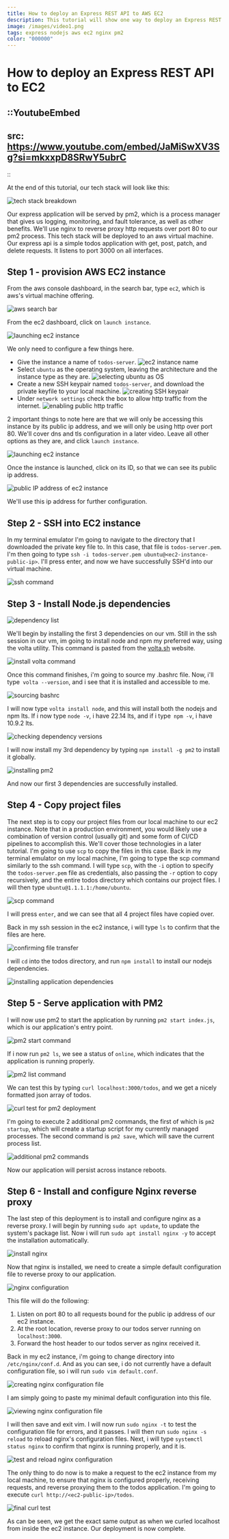 ```yaml
---
title: How to deploy an Express REST API to AWS EC2
description: This tutorial will show one way to deploy an Express REST API to an EC2 instance using Nginx as a reverse proxy.
image: /images/video1.png
tags: express nodejs aws ec2 nginx pm2
color: "000000"
---
```


# How to deploy an Express REST API to EC2

::YoutubeEmbed
---
src: https://www.youtube.com/embed/JaMiSwXV3Sg?si=mkxxpD8SRwY5ubrC
---
::

At the end of this tutorial, our tech stack will look like this:

![tech stack breakdown](/images/express-pm2-nginx-ec2/tech-stack.png)

Our express application will be served by pm2, which is a process manager that gives us logging, monitoring, and fault tolerance, as well as other benefits.
We'll use nginx to reverse proxy http requests over port 80 to our pm2 process.
This tech stack will be deployed to an aws virtual machine.
Our express api is a simple todos application with get, post, patch, and delete requests.
It listens to port 3000 on all interfaces.

## Step 1 - provision AWS EC2 instance

From the aws console dashboard, in the search bar, type `ec2`, which is aws's virtual machine offering.

![aws search bar](/images/express-pm2-nginx-ec2/aws-search-ec2.png)

From the ec2 dashboard, click on `launch instance`.

![launching ec2 instance](/images/express-pm2-nginx-ec2/luanch-instance.png)

We only need to configure a few things here.

- Give the instance a name of `todos-server`.
![ec2 instance name](/images/express-pm2-nginx-ec2/ec2-name.png)
- Select `ubuntu` as the operating system, leaving the architecture and the instance type as they are.
![selecting ubuntu as OS](/images/express-pm2-nginx-ec2/ec2-os.png)
- Create a new SSH keypair named `todos-server`, and download the private keyfile to your local machine.
![creating SSH keypair](/images/express-pm2-nginx-ec2/ec2-keypair.png)
- Under `network settings` check the box to allow http traffic from the internet.
![enabling public http traffic](/images/express-pm2-nginx-ec2/ec2-http.png)

2 important things to note here are that we will only be accessing this instance by its public ip address, and we will only be using http over port 80.
We'll cover dns and tls configuration in a later video.
Leave all other options as they are, and click `launch instance`.

![launching ec2 instance](/images/express-pm2-nginx-ec2/ec2-launch.png)

Once the instance is launched, click on its ID, so that we can see its public ip address.

![public IP address of ec2 instance](/images/express-pm2-nginx-ec2/ec2-ip.png)

We'll use this ip address for further configuration.

## Step 2 - SSH into EC2 instance

In my terminal emulator I'm going to navigate to the directory that I downloaded the private key file to.
In this case, that file is `todos-server.pem`.
I'm then going to type `ssh -i todos-server.pem ubuntu@<ec2-instance-public-ip>`.
I'll press enter, and now we have successfully SSH'd into our virtual machine.

![ssh command](/images/express-pm2-nginx-ec2/ssh.png)

## Step 3 - Install Node.js dependencies

![dependency list](/images/express-pm2-nginx-ec2/dependencies.png)

We'll begin by installing the first 3 dependencies on our vm.
Still in the ssh session in our vm, im going to install node and npm my preferred way, using the volta utility.
This command is pasted from the [volta.sh](https://volta.sh/) website.

![install volta command](/images/express-pm2-nginx-ec2/install-volta.png)

Once this command finishes, i'm going to source my .bashrc file.
Now, i'll type` volta --version`, and i see that it is installed and accessible to me.

![sourcing bashrc](/images/express-pm2-nginx-ec2/source-bashrc.png)

I will now type `volta install node`, and this will install both the nodejs and npm lts.
If i now type `node -v`, i have 22.14 lts, and if i type` npm -v`, i have 10.9.2 lts.

![checking dependency versions](/images/express-pm2-nginx-ec2/versions.png)

I will now install my 3rd dependency by typing `npm install -g pm2` to install it globally.

![installing pm2](/images/express-pm2-nginx-ec2/install-pm2.png)

And now our first 3 dependencies are successfully installed.

## Step 4 - Copy project files

The next step is to copy our project files from our local machine to our ec2 instance.
Note that in a production environment, you would likely use a combination of version control (usually git) and some form of CI/CD pipelines to accomplish this.
We'll cover those technologies in a later tutorial.
I'm going to use `scp` to copy the files in this case.
Back in my terminal emulator on my local machine, I'm going to type the scp command similarly to the ssh command.
I will type `scp`, with the `-i` option to specify the `todos-server.pem` file as credentials, also passing the `-r` option to copy recursively, and the entire todos directory which contains our project files.
I will then type `ubuntu@1.1.1.1:/home/ubuntu`.

![scp command](/images/express-pm2-nginx-ec2/scp-command.png)

I will press `enter`, and we can see that all 4 project files have copied over.

Back in my ssh session in the ec2 instance, i will type `ls` to confirm that the files are here.

![confirming file transfer](/images/express-pm2-nginx-ec2/confirm-scp.png)

I will `cd` into the todos directory, and run `npm install` to install our nodejs dependencies.

![installing application dependencies](/images/express-pm2-nginx-ec2/install-app-dependencies.png)

## Step 5 - Serve application with PM2

I will now use pm2 to start the application by running `pm2 start index.js`, which is our application's entry point.

![pm2 start command](/images/express-pm2-nginx-ec2/pm2-start.png)

If i now run `pm2 ls`, we see a status of `online`, which indicates that the application is running properly.

![pm2 list command](/images/express-pm2-nginx-ec2/pm2-ls.png)

We can test this by typing `curl localhost:3000/todos`, and we get a nicely formatted json array of todos.

![curl test for pm2 deployment](/images/express-pm2-nginx-ec2/pm2-test.png)

I'm going to execute 2 additional pm2 commands, the first of which is `pm2 startup`, which will create a startup script for my currently managed processes.
The second command is `pm2 save`, which will save the current process list.

![additional pm2 commands](/images/express-pm2-nginx-ec2/pm2-startup-save.png)

Now our application will persist across instance reboots.

## Step 6 - Install and configure Nginx reverse proxy

The last step of this deployment is to install and configure nginx as a reverse proxy.
I will begin by running `sudo apt update`, to update the system's package list.
Now i will run `sudo apt install nginx -y` to accept the installation automatically.

![install nginx](/images/express-pm2-nginx-ec2/install-nginx.png)

Now that nginx is installed, we need to create a simple default configuration file to reverse proxy to our application.

![nginx configuration](/images/express-pm2-nginx-ec2/nginx-conf.png)

This file will do the following:

1. Listen on port 80 to all requests bound for the public ip address of our ec2 instance.
2. At the root location, reverse proxy to our todos server running on `localhost:3000`.
3. Forward the host header to our todos server as nginx received it.

Back in my ec2 instance, i'm going to change directory into `/etc/nginx/conf.d`.
And as you can see, i do not currently have a default configuration file, so i will run `sudo vim default.conf`.

![creating nginx configuration file](/images/express-pm2-nginx-ec2/create-conf.png)

I am simply going to paste my minimal default configuration into this file.

![viewing nginx configuration file](/images/express-pm2-nginx-ec2/nginx-conf-file.png)

I will then save and exit vim.
I will now run `sudo nginx -t` to test the configuration file for errors, and it passes.
I will then run `sudo nginx -s reload` to reload nginx's configuration files.
Next, i will type `systemctl status nginx` to confirm that nginx is running properly, and it is.

![test and reload nginx configuration](/images/express-pm2-nginx-ec2/reload-nginx.png)

The only thing to do now is to make a request to the ec2 instance from my local machine, to ensure that nginx is configured properly, receiving requests, and reverse proxying them to the todos application. I'm going to execute `curl http://<ec2-public-ip>/todos`.

![final curl test](/images/express-pm2-nginx-ec2/final-test.png)

As can be seen, we get the exact same output as when we curled localhost from inside the ec2 instance.
Our deployment is now complete.
